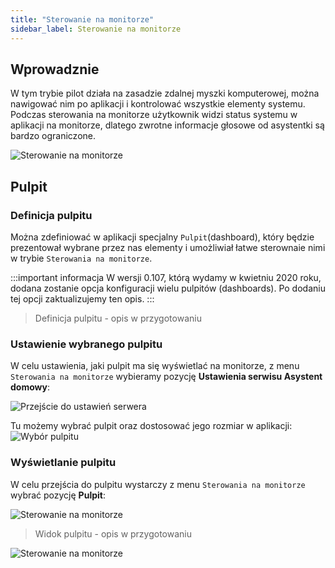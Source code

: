 ```yaml
---
title: "Sterowanie na monitorze"
sidebar_label: Sterowanie na monitorze
---
```


## Wprowadznie

W tym trybie pilot działa na zasadzie zdalnej myszki komputerowej, można nawigować nim po aplikacji i kontrolować wszystkie elementy systemu. Podczas sterowania na monitorze użytkownik widzi status systemu w aplikacji na monitorze, dlatego zwrotne informacje głosowe od asystentki są bardzo ograniczone.

![Sterowanie na monitorze](/img/en/bramka/bramka_start_menu.png)



## Pulpit

### Definicja pulpitu

Można zdefiniować w aplikacji specjalny `Pulpit`(dashboard), który będzie prezentował wybrane przez nas elementy i umożliwiał łatwe sterownaie nimi w trybie `Sterowania na monitorze`.

:::important informacja
W wersji 0.107, którą wydamy w kwietniu 2020 roku, dodana zostanie opcja konfiguracji wielu pulpitów (dashboards).
Po dodaniu tej opcji zaktualizujemy ten opis.
:::

> Definicja pulpitu - opis w przygotowaniu


### Ustawienie wybranego pulpitu

W celu ustawienia, jaki pulpit ma się wyświetlać na monitorze, z menu `Sterowania na monitorze` wybieramy pozycję **Ustawienia serwisu Asystent domowy**:

![Przejście do ustawień serwera](/img/en/bramka/settings_ais_service.png)

Tu możemy wybrać pulpit oraz dostosować jego rozmiar w aplikacji:
![Wybór pulpitu](/img/en/remote/remote_select_dashboard.png)


### Wyświetlanie pulpitu

W celu przejścia do pulpitu wystarczy z menu `Sterowania na monitorze` wybrać pozycję **Pulpit**:

![Sterowanie na monitorze](/img/en/remote/remote_go_to_panel.png)


> Widok pulpitu - opis w przygotowaniu

![Sterowanie na monitorze](/img/en/remote/remote_on_tv_mode.png)
